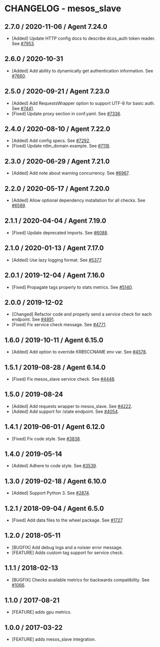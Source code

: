 # CHANGELOG - mesos_slave

## 2.7.0 / 2020-11-06 / Agent 7.24.0

* [Added] Update HTTP config docs to describe dcos_auth token reader. See [#7953](https://github.com/DataDog/integrations-core/pull/7953).

## 2.6.0 / 2020-10-31

* [Added] Add ability to dynamically get authentication information. See [#7660](https://github.com/DataDog/integrations-core/pull/7660).

## 2.5.0 / 2020-09-21 / Agent 7.23.0

* [Added] Add RequestsWrapper option to support UTF-8 for basic auth. See [#7441](https://github.com/DataDog/integrations-core/pull/7441).
* [Fixed] Update proxy section in conf.yaml. See [#7336](https://github.com/DataDog/integrations-core/pull/7336).

## 2.4.0 / 2020-08-10 / Agent 7.22.0

* [Added] Add config specs. See [#7292](https://github.com/DataDog/integrations-core/pull/7292).
* [Fixed] Update ntlm_domain example. See [#7118](https://github.com/DataDog/integrations-core/pull/7118).

## 2.3.0 / 2020-06-29 / Agent 7.21.0

* [Added] Add note about warning concurrency. See [#6967](https://github.com/DataDog/integrations-core/pull/6967).

## 2.2.0 / 2020-05-17 / Agent 7.20.0

* [Added] Allow optional dependency installation for all checks. See [#6589](https://github.com/DataDog/integrations-core/pull/6589).

## 2.1.1 / 2020-04-04 / Agent 7.19.0

* [Fixed] Update deprecated imports. See [#6088](https://github.com/DataDog/integrations-core/pull/6088).

## 2.1.0 / 2020-01-13 / Agent 7.17.0

* [Added] Use lazy logging format. See [#5377](https://github.com/DataDog/integrations-core/pull/5377).

## 2.0.1 / 2019-12-04 / Agent 7.16.0

* [Fixed] Propagate tags properly to stats metrics. See [#5140](https://github.com/DataDog/integrations-core/pull/5140).

## 2.0.0 / 2019-12-02

* [Changed] Refactor code and properly send a service check for each endpoint. See [#4891](https://github.com/DataDog/integrations-core/pull/4891).
* [Fixed] Fix service check message. See [#4771](https://github.com/DataDog/integrations-core/pull/4771).

## 1.6.0 / 2019-10-11 / Agent 6.15.0

* [Added] Add option to override KRB5CCNAME env var. See [#4578](https://github.com/DataDog/integrations-core/pull/4578).

## 1.5.1 / 2019-08-28 / Agent 6.14.0

* [Fixed] Fix mesos_slave service check. See [#4448](https://github.com/DataDog/integrations-core/pull/4448).

## 1.5.0 / 2019-08-24

* [Added] Add requests wrapper to mesos_slave. See [#4222](https://github.com/DataDog/integrations-core/pull/4222).
* [Added] Add support for /state endpoint. See [#4054](https://github.com/DataDog/integrations-core/pull/4054).

## 1.4.1 / 2019-06-01 / Agent 6.12.0

* [Fixed] Fix code style. See [#3838](https://github.com/DataDog/integrations-core/pull/3838).

## 1.4.0 / 2019-05-14

* [Added] Adhere to code style. See [#3539](https://github.com/DataDog/integrations-core/pull/3539).

## 1.3.0 / 2019-02-18 / Agent 6.10.0

* [Added] Support Python 3. See [#2874](https://github.com/DataDog/integrations-core/pull/2874).

## 1.2.1 / 2018-09-04 / Agent 6.5.0

* [Fixed] Add data files to the wheel package. See [#1727][1].

## 1.2.0 / 2018-05-11

* [BUGFIX] Add debug logs and a noisier error message.
* [FEATURE] Adds custom tag support for service check.

## 1.1.1 / 2018-02-13

* [BUGFIX] Checks available metrics for backwards compatibility. See [#1066][2].

## 1.1.0 / 2017-08-21

* [FEATURE] adds gpu metrics.

## 1.0.0 / 2017-03-22

* [FEATURE] adds mesos_slave integration.

<!--- The following link definition list is generated by PimpMyChangelog --->
[1]: https://github.com/DataDog/integrations-core/pull/1727
[2]: https://github.com/DataDog/integrations-core/issues/1066
